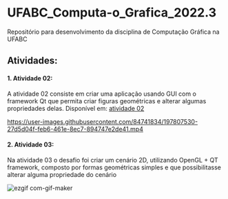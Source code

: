 # UFABC_Computa-o_Grafica_2022.3
Repositório para desenvolvimento da disciplina de Computação Gráfica na UFABC

## Atividades:

#### 1. Atividade 02:
<p> A atividade 02 consiste em criar uma aplicação usando GUI com o framework Qt que permita criar figuras geométricas e alterar algumas propriedades delas. Disponível em: <a href="https://github.com/guilhermegbraz/UFABC_Computa-o_Grafica_2022.3/tree/main/Semana%2002/Atividade%202">atividade 02</a></p>

https://user-images.githubusercontent.com/84741834/197807530-27d5d04f-feb6-461e-8ec7-894747e2de41.mp4


#### 2. Atividade 03:
<p> Na atividade 03 o desafio foi criar um cenário 2D, utilizando OpenGL + QT framework, composto por formas geométricas simples e que possibilitasse
alterar alguma propriedade do cenário</p>
 
![ezgif com-gif-maker](https://user-images.githubusercontent.com/84741834/197809580-9a0d047c-645f-44ae-a33d-2fe55577cd8c.gif)

  
